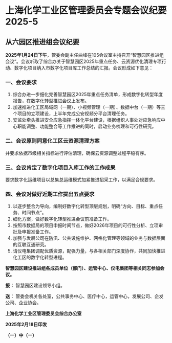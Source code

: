 # 上海化学工业区管理委员会专题会议纪要 2025-5

## 从六园区推进组会议纪要

**2025年1月24日下午**，管委会副主任曲峰在105会议室主持召开“智慧园区推进组会议”。会议听取了综合办关于智慧园区2025年重点任务、云资源优化清理专项行动、数字化项目纳入市数字化项目库工作总结的汇报。会议形成如下意见：

### 一、会议要求

1. 综合办进一步细化完善智慧园区2025年重点任务清单，形成数字化转型年度报告，在数字化转型推进会议上发布。
2. 加速推进化工区局域网（一期）、小视频管理（一期）、数据中台（一期）等三个项目的立项建设，上半年完成公安视频分平台清理任务。
3. 安监处牵头推进安全应急指挥一体化平台建设，根据组织人事处对应急响应中心职能调整、功能整合等工作推进的同时，启动业务梳理和可行性研究。

### 二、会议原则同意化工区云资源清理方案

并要求依据市级相关指标进行评估清理，确保云资源调整过程平稳有序。

### 三、会议肯定了数字化项目入库工作的工作成果

要求数字化运维项目以总集总运维模式加紧推进招采工作，以满足合规要求。

### 四、会议对做好近期工作提出五点要求

1. 以逐步整合为导向，编制好数字化转型顶层规划，明确“方向、目标、重点任务、时间节点”。
2. 细化方案，做好数字化转型推进会议前准备工作。
3. 按照市数据局的项目申报时间节点，做好2026年项目的可行性分析、立项审批及申报准备工作。
4. 加强与发展公司在防汛、公共设施维护、网格化管理等领域的业务与数据层面的互联互通研究。
5. 请仪电集团调配优质资源，配强力量，与各相关部门深度协作，共同加快推进化工区的数字化转型进程。

**智慧园区建设推进组各成员单位（部门）、运管中心、仪电集团等相关同志参加会议。**

**报：** 智慧园区建设领导小组。

**送：** 管委会机关各处室，公共事务中心、医疗中心，运管中心，发展公司、企发公司、企业协会。

**上海化学工业区管理委员会综合办公室**

**2025年2月18日印发**

**（一）中（一）**
